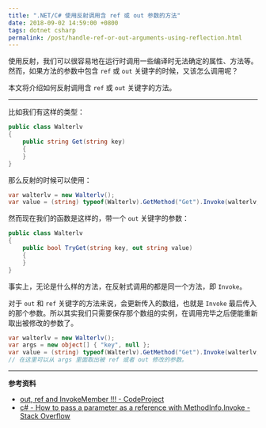 ```yaml
---
title: ".NET/C# 使用反射调用含 ref 或 out 参数的方法"
date: 2018-09-02 14:59:00 +0800
tags: dotnet csharp
permalink: /post/handle-ref-or-out-arguments-using-reflection.html
---
```


使用反射，我们可以很容易地在运行时调用一些编译时无法确定的属性、方法等。然而，如果方法的参数中包含 `ref` 或 `out` 关键字的时候，又该怎么调用呢？

本文将介绍如何反射调用含 `ref` 或 `out` 关键字的方法。

---

比如我们有这样的类型：

```csharp
public class Walterlv
{
    public string Get(string key)
    {
    }
}
```

那么反射的时候可以使用：

```csharp
var walterlv = new Walterlv();
var value = (string) typeof(Walterlv).GetMethod("Get").Invoke(walterlv, new object[] { "key" });
```

然而现在我们的函数是这样的，带一个 `out` 关键字的参数：

```csharp
public class Walterlv
{
    public bool TryGet(string key, out string value)
    {
    }
}
```

事实上，无论是什么样的方法，在反射式调用的都是同一个方法，即 `Invoke`。

对于 `out` 和 `ref` 关键字的方法来说，会更新传入的数组，也就是 `Invoke` 最后传入的那个参数。所以其实我们只需要保存那个数组的实例，在调用完毕之后便能重新取出被修改的参数了。

```csharp
var walterlv = new Walterlv();
var args = new object[] { "key", null };
var value = (string) typeof(Walterlv).GetMethod("Get").Invoke(walterlv, args);
// 在这里可以从 args 里面取出被 ref 或者 out 修改的参数。
```

---

**参考资料**

- [out, ref and InvokeMember !!! - CodeProject](https://www.codeproject.com/Articles/97728/out-ref-and-InvokeMember)
- [c# - How to pass a parameter as a reference with MethodInfo.Invoke - Stack Overflow](https://stackoverflow.com/q/8779731/6233938)

